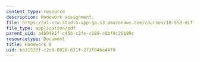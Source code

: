 ```yaml
---
content_type: resource
description: Homework assignment.
file: https://ol-ocw-studio-app-qa.s3.amazonaws.com/courses/18-950-differential-geometry-fall-2008/ba31530fc2c00926631f273f846a44f9_homework8.pdf
file_type: application/pdf
parent_uid: a4b9481f-c45b-c2fe-c188-c6bf8c26b89c
resourcetype: Document
title: Homework 8
uid: ba31530f-c2c0-0926-631f-273f846a44f9
---
```

